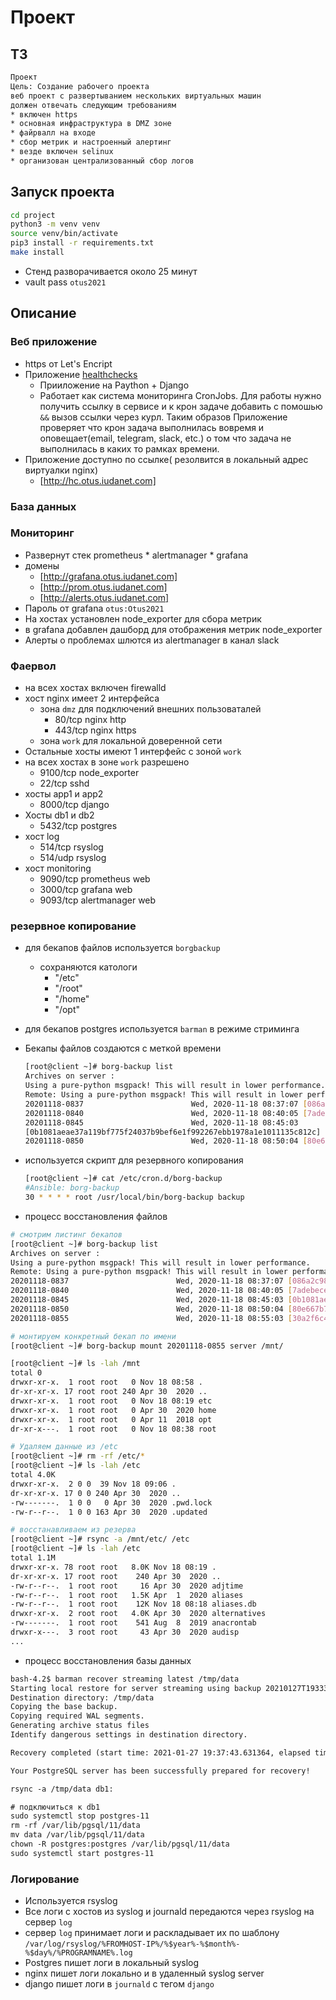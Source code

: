# Проект

## ТЗ

```txt
Проект
Цель: Создание рабочего проекта
веб проект с развертыванием нескольких виртуальных машин
должен отвечать следующим требованиям
* включен https
* основная инфраструктура в DMZ зоне
* файрвалл на входе
* сбор метрик и настроенный алертинг
* везде включен selinux
* организован централизованный сбор логов
```

## Запуск проекта

```bash
cd project
python3 -m venv venv
source venv/bin/activate
pip3 install -r requirements.txt
make install
```

* Стенд разворачивается около 25 минут
* vault pass ```otus2021```

## Описание

### Веб приложение

* https от Let's Encript
* Приложение [healthchecks](https://github.com/healthchecks/healthchecks)
  * Прииложение на Paython + Django
  * Работает как система мониторинга CronJobs. Для работы нужно получить ссылку в сервисе и к крон задаче добавить с помошью `&&` вызов ссылки через курл. Таким образов Приложение проверяет что крон задача выполнилась вовремя и оповещает(email, telegram, slack, etc.) о том что задача не выполнилась в каких то рамках времени.
* Приложение доступно по ссылке( резолвится в локальный адрес виртуалки nginx)
  * [http://hc.otus.iudanet.com]

### База данных

### Мониторинг

* Развернут стек prometheus * alertmanager * grafana
* домены
  * [http://grafana.otus.iudanet.com]
  * [http://prom.otus.iudanet.com]
  * [http://alerts.otus.iudanet.com]
* Пароль от grafana ```otus:Otus2021```
* На хостах установлен  node_exporter  для сбора метрик
* в grafana добавлен дашборд для отображения метрик node_exporter
* Алерты о проблемах шлются из alertmanager в канал slack

### Фаервол

* на всех хостах включен firewalld
* хост nginx имеет 2 интерфейса
  * зона `dmz` для подключений внешних пользоваталей
    * 80/tcp nginx http
    * 443/tcp nginx https
  * зона `work` для локальной доверенной сети
* Остальные хосты имеют 1 интерфейс с зоной `work`
* на всех хостах в зоне `work` разрешено
  * 9100/tcp node_exporter
  * 22/tcp sshd
* хосты app1 и app2
  * 8000/tcp django
* Хосты db1 и db2
  * 5432/tcp postgres
* хост log
  * 514/tcp rsyslog
  * 514/udp rsyslog
* хост monitoring
  * 9090/tcp prometheus web
  * 3000/tcp grafana web
  * 9093/tcp alertmanager web

### резервное копирование

* для бекапов файлов используется ```borgbackup```
  * сохраняются катологи
    * "/etc"
    * "/root"
    * "/home"
    * "/opt"
* для бекапов postgres используется ```barman``` в режиме стриминга
* Бекапы файлов создаются с меткой времени

    ```bash
    [root@client ~]# borg-backup list
    Archives on server :
    Using a pure-python msgpack! This will result in lower performance.
    Remote: Using a pure-python msgpack! This will result in lower performance.
    20201118-0837                        Wed, 2020-11-18 08:37:07 [086a2c98fdf75a8e75b008ba98783da1e9dae3c7d19df69cc6e476e7bda3f1c8]
    20201118-0840                        Wed, 2020-11-18 08:40:05 [7adebece4539add65004879f3f04be73ab99f9a729fc0e71cc6bbbadbe457d3a]
    20201118-0845                        Wed, 2020-11-18 08:45:03 
    [0b1081aeae37a119bf775f24037b9bef6e1f992267ebb1978a1e1011135c812c]
    20201118-0850                        Wed, 2020-11-18 08:50:04 [80e667b78a65a67f3bf5710227a206adb4ef18d7c633c1761083eaedaf817041]
    ```

* используется скрипт для резервного копирования

    ```bash
    [root@client ~]# cat /etc/cron.d/borg-backup 
    #Ansible: borg-backup
    30 * * * * root /usr/local/bin/borg-backup backup
    ```

* процесс восстановления файлов

```bash
# смотрим листинг бекапов
[root@client ~]# borg-backup list
Archives on server :
Using a pure-python msgpack! This will result in lower performance.
Remote: Using a pure-python msgpack! This will result in lower performance.
20201118-0837                        Wed, 2020-11-18 08:37:07 [086a2c98fdf75a8e75b008ba98783da1e9dae3c7d19df69cc6e476e7bda3f1c8]
20201118-0840                        Wed, 2020-11-18 08:40:05 [7adebece4539add65004879f3f04be73ab99f9a729fc0e71cc6bbbadbe457d3a]
20201118-0845                        Wed, 2020-11-18 08:45:03 [0b1081aeae37a119bf775f24037b9bef6e1f992267ebb1978a1e1011135c812c]
20201118-0850                        Wed, 2020-11-18 08:50:04 [80e667b78a65a67f3bf5710227a206adb4ef18d7c633c1761083eaedaf817041]
20201118-0855                        Wed, 2020-11-18 08:55:03 [30a2f6c4faf5aeab4f186b09dd6f688e0859db9095a0fbada931563a04d43f11]

# монтируем конкретный бекап по имени
[root@client ~]# borg-backup mount 20201118-0855 server /mnt/

[root@client ~]# ls -lah /mnt
total 0
drwxr-xr-x.  1 root root   0 Nov 18 08:58 .
dr-xr-xr-x. 17 root root 240 Apr 30  2020 ..
drwxr-xr-x.  1 root root   0 Nov 18 08:19 etc
drwxr-xr-x.  1 root root   0 Apr 30  2020 home
drwxr-xr-x.  1 root root   0 Apr 11  2018 opt
dr-xr-x---.  1 root root   0 Nov 18 08:38 root

# Удаляем данные из /etc
[root@client ~]# rm -rf /etc/*
[root@client ~]# ls -lah /etc
total 4.0K
drwxr-xr-x.  2 0 0  39 Nov 18 09:06 .
dr-xr-xr-x. 17 0 0 240 Apr 30  2020 ..
-rw-------.  1 0 0   0 Apr 30  2020 .pwd.lock
-rw-r--r--.  1 0 0 163 Apr 30  2020 .updated

# восстанавливаем из резерва
[root@client ~]# rsync -a /mnt/etc/ /etc
[root@client ~]# ls -lah /etc
total 1.1M
drwxr-xr-x. 78 root root   8.0K Nov 18 08:19 .
dr-xr-xr-x. 17 root root    240 Apr 30  2020 ..
-rw-r--r--.  1 root root     16 Apr 30  2020 adjtime
-rw-r--r--.  1 root root   1.5K Apr  1  2020 aliases
-rw-r--r--.  1 root root    12K Nov 18 08:18 aliases.db
drwxr-xr-x.  2 root root   4.0K Apr 30  2020 alternatives
-rw-------.  1 root root    541 Aug  8  2019 anacrontab
drwxr-x---.  3 root root     43 Apr 30  2020 audisp
...
```

* процесс восстановления базы данных

```txt
bash-4.2$ barman recover streaming latest /tmp/data
Starting local restore for server streaming using backup 20210127T193336
Destination directory: /tmp/data
Copying the base backup.
Copying required WAL segments.
Generating archive status files
Identify dangerous settings in destination directory.

Recovery completed (start time: 2021-01-27 19:37:43.631364, elapsed time: 1 second)

Your PostgreSQL server has been successfully prepared for recovery!

rsync -a /tmp/data db1:

# подключиться к db1
sudo systemctl stop postgres-11
rm -rf /var/lib/pgsql/11/data
mv data /var/lib/pgsql/11/data
chown -R postgres:postgres /var/lib/pgsql/11/data
sudo systemctl start postgres-11
```

### Логирование

* Используется rsyslog
* Все логи с хостов из syslog и journald передаются через rsyslog на сервер `log`
* сервер `log` принимает логи и раскладывает их по шаблону ```/var/log/rsyslog/%FROMHOST-IP%/%$year%-%$month%-%$day%/%PROGRAMNAME%.log```
* Postgres пишет логи в локальный syslog
* nginx пишет логи локально и в удаленный syslog server
* django пишет логи в `journald` с тегом `django`
